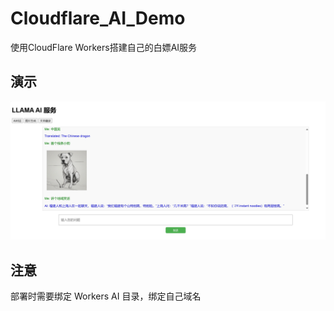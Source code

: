 # Cloudflare_AI_Demo

使用CloudFlare Workers搭建自己的白嫖AI服务

## 演示
![](ai.png)

## 注意
部署时需要绑定 Workers AI 目录，绑定自己域名
